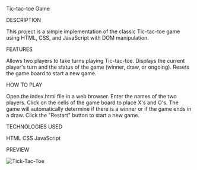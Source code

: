 Tic-tac-toe Game

DESCRIPTION

This project is a simple implementation of the classic Tic-tac-toe game using HTML, CSS, and JavaScript with DOM manipulation.

FEATURES

Allows two players to take turns playing Tic-tac-toe.
Displays the current player's turn and the status of the game (winner, draw, or ongoing).
Resets the game board to start a new game.


HOW TO PLAY

Open the index.html file in a web browser.
Enter the names of the two players.
Click on the cells of the game board to place X's and O's.
The game will automatically determine if there is a winner or if the game ends in a draw.
Click the "Restart" button to start a new game.

TECHNOLOGIES USED

HTML
CSS
JavaScript


PREVIEW



![Tick-Tac-Toe](https://github.com/IvelDabs/Tick-Tac-Toe/assets/106093453/30903b11-9671-4f13-892a-5cd14523542c)
